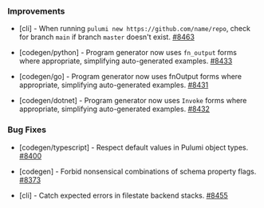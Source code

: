 ### Improvements

- [cli] - When running `pulumi new https://github.com/name/repo`, check 
  for branch `main` if branch `master` doesn't exist.
  [#8463](https://github.com/pulumi/pulumi/pull/8463)

- [codegen/python] - Program generator now uses `fn_output` forms where
  appropriate, simplifying auto-generated examples.
  [#8433](https://github.com/pulumi/pulumi/pull/8433)

- [codegen/go] - Program generator now uses fnOutput forms where
  appropriate, simplifying auto-generated examples.
  [#8431](https://github.com/pulumi/pulumi/pull/8431)

- [codegen/dotnet] - Program generator now uses `Invoke` forms where
  appropriate, simplifying auto-generated examples.
  [#8432](https://github.com/pulumi/pulumi/pull/8432)

### Bug Fixes

- [codegen/typescript] - Respect default values in Pulumi object types.
  [#8400](https://github.com/pulumi/pulumi/pull/8400)

- [codegen] - Forbid nonsensical combinations of schema property flags.
  [#8373](https://github.com/pulumi/pulumi/pull/8373)

- [cli] - Catch expected errors in filestate backend stacks.
  [#8455](https://github.com/pulumi/pulumi/pull/8455)
